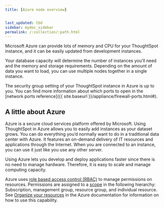 ```yaml
---
title: [Azure node overview]


last_updated: tbd
sidebar: mydoc_sidebar
permalink: /:collection/:path.html
---
```

Microsoft Azure can provide lots of memory and CPU for your ThoughtSpot instance, and it can
be easily updated from development instances.

Your database capacity will determine the number of instances you’ll need and the
memory and storage requirements. Depending on the amount of data you want to load,
you can use multiple nodes together in a single instance.

The security group setting of your ThoughtSpot instance in Azure is up to you. You
can find more information about which ports to open in the [network ports
reference]({{ site.baseurl }}/appliance/firewall-ports.html#).

## A little about Azure

Azure is a secure cloud services platform offered by Microsoft. Using
ThoughtSpot in Azure allows you to easily add instances as your dataset grows.
You can do everything you’d normally want to do in a traditional data center
with Azure. It features an on-demand delivery of IT resources and applications
through the Internet. When you are connected to an instance, you can use it just
like you use any other server.

Using Azure lets you develop and deploy applications faster since there is no
need to manage hardware. Therefore, it is easy to scale and manage computing
capacity.

Azure uses [role based access control
(RBAC)](https://docs.microsoft.com/en-us/azure/role-based-access-control/overview)
to manage permissions on resources. Permissions are assigned to a
[scope](https://docs.microsoft.com/en-us/azure/role-based-access-control/overview#scope)
in the following hierarchy: Subscription, management group, resource group, and
individual resource. See [Organize your
resources](https://docs.microsoft.com/en-us/azure/azure-resource-manager/management-groups-overview)
in the Azure documentation for information on how to use this capability.
